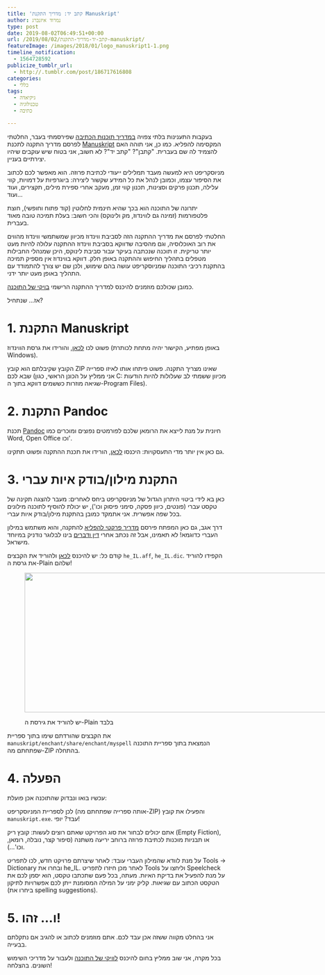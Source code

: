 ```yaml
---
title: 'קתב יד: מדריך התקנת Manuskript'
author: נמרוד איזנברג
type: post
date: 2019-08-02T06:49:51+00:00
url: /2019/08/02/קתב-יד-מדריך-התקנת-manuskript/
featureImage: /images/2018/01/logo_manuskript1-1.png
timeline_notification:
  - 1564728592
publicize_tumblr_url:
  - http://.tumblr.com/post/186717616808
categories:
  - כללי
tags:
  - גיקיאדה
  - טכנולוגיה
  - כתיבה

---
```

בעקבות התענינות בלתי צפויה [במדריך תוכנות הכתיבה][1] שפירסמתי בעבר, החלטתי לפרסם מדריך התקנה לתכנת [Manuskript][2] המקסימה להפליא. כמו כן, אני תוהה האם להצמיד לה שם בעברית. "קתבן"? "קתב יד"? לא חשוב, אני בטוח שיש עוקבים שיהיו יצירתיים בעניין.

מניוסקריפט היא למעשה מעבד תמלילים ייעודי לכתיבת פרוזה. הוא מאפשר לכם לכתוב את הסיפור עצמו, וכמובן לנהל את כל המידע שקשור ליצירה: ביוגרפיות על דמויות, קווי עלילה, תכנון פרקים וסצינות, תכנון קווי זמן, מעקב אחרי ספירת מילים, תקצירים, ועוד ועוד&#8230;

יתרונה של התוכנה הוא בכך שהיא חינמית לחלוטין (קוד פתוח וחופשי), חוצת פלטפורמות (זמינה גם לווינדוז, מק ולינוקס) והכי חשוב: בעלת תמיכה טובה מאוד בעברית.

החלטתי לפרסם את מדריך ההתקנה הזה לסביבת ווינדוז מכיוון שמשתמשי ווינדוז מהווים את רוב האוכלוסיה, וגם מהסיבה שדווקא בסביבת ווינדוז ההתקנה עלולה להיות מעט יותר טריקית. זו תוכנה שנכתבה בעיקר עבור סביבת לינוקס, היכן שמנהלי החבילות מטפלים בתהליך החיפוש וההתקנה באופן חלק. דווקא בווינדוז אין מספיק תמיכה בהתקנת רכיבי התוכנה שמניוסקריפט עושה בהם שימוש, ולכן שם יש צורך להתמודד עם התהליך באופן מעט יותר ידני.

כמובן שכולכם מוזמנים להיכנס למדריך ההתקנה הרישמי [בויקי של התוכנה][3].

אז&#8230; שנתחיל?

# 1. התקנת Manuskript

פשוט לכו [לכאן][4], והורידו את גרסת הווינדוז (באופן מפתיע, הקישור יהיה מתחת לכותרת Windows).

הקובץ שקיבלתם הוא קובץ ZIP שאינו מצריך התקנה. פשוט פיתחו אותו לאיזו ספרייה שבא לכם (אני ממליץ על הכונן הראשי, כגון C: מכיוון ששמתי לב שעלולות להיות הודעות שגיאה מוזרות כששמים דווקא בתוך ה-Program Files).

# 2. התקנת Pandoc

תכנת [Pandoc][5] חיונית על מנת לייצא את הרומאן שלכם לפורמטים נפוצים ומוכרים כמו Word, Open Office וכו'.

גם כאן אין יותר מדי התעסקויות: היכנסו [לכאן][6], הורידו את תכנת ההתקנה ופשוט תתקינו.

# 3. התקנת מילון/בודק איות עברי

כאן בא לידי ביטוי היתרון הגדול של מניוסקריפט ביחס לאחרים: מעבר להצגה תקינה של טקסט עברי (פונטים, כיוון פסקה, סימני פיסוק וכו'), יש יכולת להוסיף לתוכנה מילונים בכל שפה אפשרית. אני אתמקד כמובן בהתקנת מילון/בודק איות עברי.

דרך אגב, גם כאן המפתח פירסם [מדריך פרקטי להפליא][7] להתקנה, והוא משתמש במילון העברי כדוגמא! לא תאמינו, אבל זה נכתב אחרי [דין ודברים][8] בינו לבלוגר נודניק במיוחד מישראל.

קודם כל: יש להיכנס [לכאן][9] ולהוריד את הקבצים `he_IL.aff`, `he_IL.dic`. הקפידו להוריד את גרסת ה-Plain שלהם!<figure id="attachment_2574" aria-describedby="caption-attachment-2574" style="width: 822px" class="wp-caption aligncenter">

[<img decoding="async" loading="lazy" class="wp-image-2574 size-full" src="https://aizenimr.com/wp-content/uploads/2019/08/manuskript-dict-screen-shot-1.png" alt="" width="822" height="321" />][10]<figcaption id="caption-attachment-2574" class="wp-caption-text">יש להוריד את גירסת ה-Plain בלבד</figcaption></figure> 

את הקבצים שהורדתם שימו בתוך ספריית `manuskript/enchant/share/enchant/myspell` הנמצאת בתוך ספריית התוכנה שפתחתם מה-ZIP בהתחלה.

# 4. הפעלה

עכשיו בואו ונבדוק שהתוכנה אכן פועלת:

לכן לספריית המניוסקריפט (אותה ספרייה שפתחתם מה-ZIP) והפעילו את קובץ `manuskript.exe`. עבד? יופי!

אתם יכולים לבחור את סוג הפרויקט שאתם רוצים לעשות: קובץ ריק (Empty Fiction), או תבניות מוכנות לכתיבת פרוזה ברוחב יריעה משתנה (סיפור קצר, נובלה, רומאן, וכו'&#8230;).

על מנת לוודא שהמילון העברי עובד: לאחר שיצרתם פרויקט חדש, לכו לתפריט Tools -> Dictionary ובחרו את he_IL. לאחר מכן חיזרו לתפריט Tools וליחצו על Speelcheck על מנת להפעיל את בדיקת האיות. מעתה, בכל פעם שתכתבו טקסט, הוא יסמן לכם את הטקסט הכתוב עם שגיאות. קליק ימני על המילה המסומנת ייתן לכם אפשרויות לתיקון (ביחרו את spelling suggestions).

# 5. ו&#8230; זהו!

אני בהחלט מקווה ששזה אכן עבד לכם. אתם מוזמנים לכתוב או להגיב אם נתקלתם בבעייה.

בכל מקרה, אני שוב ממליץ בחום להיכנס [לוויקי של התוכנה][3] ולעבור על מדריכי השימוש השונים. בהצלחה!

 [1]: /2017/07/23/%d7%90%d7%a8%d7%92%d7%96-%d7%94%d7%9b%d7%9c%d7%99%d7%9d-%d7%9c%d7%9b%d7%95%d7%aa%d7%91-%d7%94%d7%9e%d7%aa%d7%97%d7%99%d7%9c/
 [2]: https://www.theologeek.ch/manuskript/
 [3]: https://github.com/olivierkes/manuskript/wiki
 [4]: https://www.theologeek.ch/manuskript/download/
 [5]: https://pandoc.org/
 [6]: https://pandoc.org/installing.html
 [7]: https://github.com/olivierkes/manuskript/wiki/Adding-a-Spellcheck-Language-Dictionary-to-Manuskript
 [8]: /2017/07/23/%d7%90%d7%a8%d7%92%d7%96-%d7%94%d7%9b%d7%9c%d7%99%d7%9d-%d7%9c%d7%9b%d7%95%d7%aa%d7%91-%d7%94%d7%9e%d7%aa%d7%97%d7%99%d7%9c/#comment-246
 [9]: https://cgit.freedesktop.org/libreoffice/dictionaries/tree/he_IL
 [10]: https://aizenimr.com/wp-content/uploads/2019/08/manuskript-dict-screen-shot-1.png